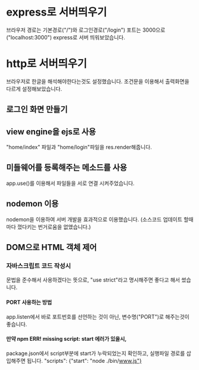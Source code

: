 # express로 서버띄우기
브라우저 경로는 기본경로("/")와 로그인경로("/login") 포트는 3000으로("localhost:3000") express로 서버 띄워보았습니다.


# http로 서버띄우기
브라우저로 한글을 해석해야한다는것도 설정했습니다.
조건문을 이용해서 출력화면을 다르게 설정해보았습니다.


## 로그인 화면 만들기


## view engine을 ejs로 사용
"home/index" 파일과 "home/login"파일을 res.render해줍니다.


## 미들웨어를 등록해주는 메소드를 사용
app.use()를 이용해서 파일들을 서로 연결 시켜주었습니다.


## nodemon 이용
nodemon을 이용하여 서버 개발을 효과적으로 이용했습니다. (소스코드 업데이트 할때마다 껐다키는 번거로움을 없앴습니다.)


## DOM으로 HTML 객체 제어


### 자바스크립트 코드 작성시
문법을 준수해서 사용하겠다는 뜻으로, "use strict"라고 명시해주면 좋다고 해서 썼습니다.


#### PORT 사용하는 방법
app.listen에서 바로 포트번호를 선언하는 것이 아닌, 변수명("PORT")로 해주는것이 좋습니다.


#### 만약 npm ERR! missing script: start 에러가 있을시,
package.json에서 script부분에 start가 누락되었는지 확인하고, 실행파일 경로를 삽입해주면 됩니다.
"scripts": {"start": "node ./bin/www.js"}


